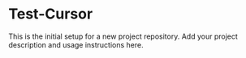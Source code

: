 # Test-Cursor

This is the initial setup for a new project repository. Add your project description and usage instructions here. 